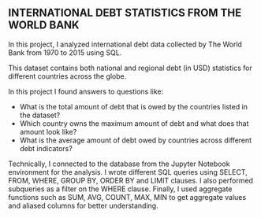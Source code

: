 ## INTERNATIONAL DEBT STATISTICS FROM THE WORLD BANK

In this project, I analyzed international debt data collected by The World Bank from 1970 to 2015 using SQL. 

This dataset contains both national and regional debt (in USD) statistics for different countries across the globe.

In this project I found answers to questions like:

- What is the total amount of debt that is owed by the countries listed in the dataset?
- Which country owns the maximum amount of debt and what does that amount look like?
- What is the average amount of debt owed by countries across different debt indicators?

Technically, I connected to the database from the Jupyter Notebook environment for the analysis. I wrote different SQL queries using SELECT, FROM, WHERE, GROUP BY, ORDER BY and LIMIT clauses. I also performed subqueries as a filter on the WHERE clause. Finally, I used aggregate functions such as SUM, AVG, COUNT, MAX, MIN to get aggregate values and aliased columns for better understanding. 
